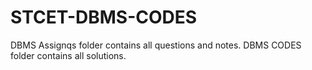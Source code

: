 # STCET-DBMS-CODES
DBMS Assignqs folder contains all questions and notes.
DBMS CODES folder contains all solutions.
